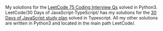 My solutions for the [LeetCode 75 Coding Interview Qs](https://leetcode.com/studyplan/leetcode-75/) solved in Python3.
LeetCode/30 Days of JavaScript-TypeScript/ has my solutions for the [30 Days of JavaScript study plan](https://leetcode.com/studyplan/30-days-of-javascript/) solved in Typescript.
All my other solutions are written in Python3 and located in the main path LeetCode/.
